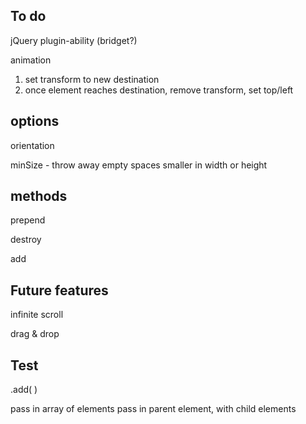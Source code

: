 
## To do


jQuery plugin-ability (bridget?)

animation
1. set transform to new destination
2. once element reaches destination, remove transform, set top/left

## options

orientation
<!-- rowHeight -->
<!-- columnWidth -->
minSize - throw away empty spaces smaller in width or height


## methods

prepend
<!-- append -->
destroy
<!-- layoutItems -->
<!-- layout -->
add
<!-- remove -->

## Future features

infinite scroll

drag & drop


## Test

.add( )

pass in array of elements
pass in parent element, with child elements
